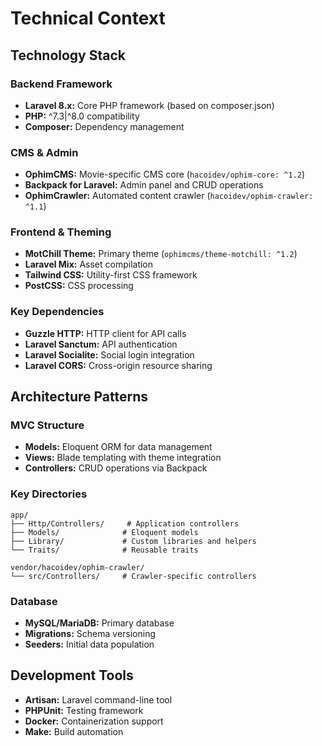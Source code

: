 # Technical Context

## Technology Stack

### Backend Framework
- **Laravel 8.x:** Core PHP framework (based on composer.json)
- **PHP:** ^7.3|^8.0 compatibility
- **Composer:** Dependency management

### CMS & Admin
- **OphimCMS:** Movie-specific CMS core (`hacoidev/ophim-core: ^1.2`)
- **Backpack for Laravel:** Admin panel and CRUD operations
- **OphimCrawler:** Automated content crawler (`hacoidev/ophim-crawler: ^1.1`)

### Frontend & Theming
- **MotChill Theme:** Primary theme (`ophimcms/theme-motchill: ^1.2`)
- **Laravel Mix:** Asset compilation
- **Tailwind CSS:** Utility-first CSS framework
- **PostCSS:** CSS processing

### Key Dependencies
- **Guzzle HTTP:** HTTP client for API calls
- **Laravel Sanctum:** API authentication
- **Laravel Socialite:** Social login integration
- **Laravel CORS:** Cross-origin resource sharing

## Architecture Patterns

### MVC Structure
- **Models:** Eloquent ORM for data management
- **Views:** Blade templating with theme integration
- **Controllers:** CRUD operations via Backpack

### Key Directories
```
app/
├── Http/Controllers/     # Application controllers
├── Models/              # Eloquent models
├── Library/             # Custom libraries and helpers
└── Traits/              # Reusable traits

vendor/hacoidev/ophim-crawler/
└── src/Controllers/     # Crawler-specific controllers
```

### Database
- **MySQL/MariaDB:** Primary database
- **Migrations:** Schema versioning
- **Seeders:** Initial data population

## Development Tools
- **Artisan:** Laravel command-line tool
- **PHPUnit:** Testing framework
- **Docker:** Containerization support
- **Make:** Build automation
